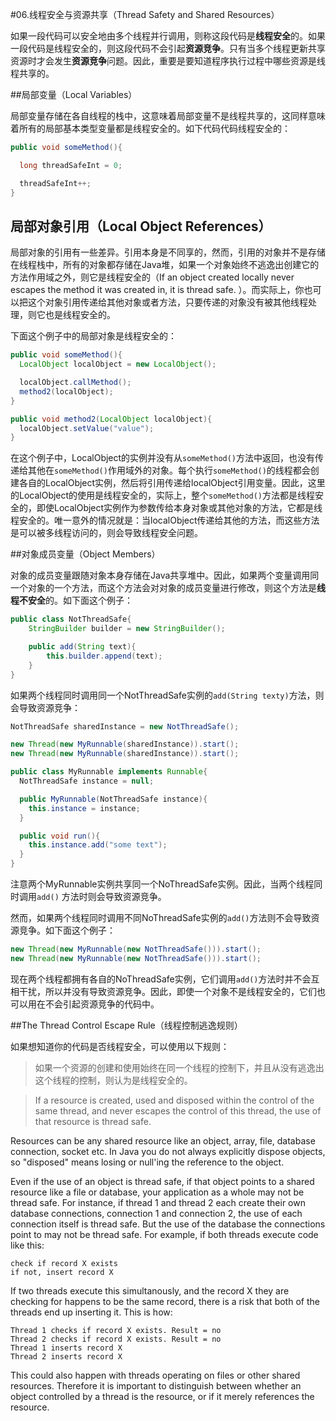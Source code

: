 #06.线程安全与资源共享（Thread Safety and Shared Resources）


如果一段代码可以安全地由多个线程并行调用，则称这段代码是**线程安全**的。如果一段代码是线程安全的，则这段代码不会引起**资源竞争**。只有当多个线程更新共享资源时才会发生**资源竞争**问题。因此，重要是要知道程序执行过程中哪些资源是线程共享的。

##局部变量（Local Variables）

局部变量存储在各自线程的栈中，这意味着局部变量不是线程共享的，这同样意味着所有的局部基本类型变量都是线程安全的。如下代码代码线程安全的：

```Java
public void someMethod(){

  long threadSafeInt = 0;

  threadSafeInt++;
}
```

## 局部对象引用（Local Object References）

 局部对象的引用有一些差异。引用本身是不同享的，然而，引用的对象并不是存储在线程栈中，所有的对象都存储在Java堆，如果一个对象始终不逃逸出创建它的方法作用域之外，则它是线程安全的（If an object created locally never escapes the method it was created in, it is thread safe. ）。而实际上，你也可以把这个对象引用传递给其他对象或者方法，只要传递的对象没有被其他线程处理，则它也是线程安全的。

下面这个例子中的局部对象是线程安全的：

```Java
public void someMethod(){
  LocalObject localObject = new LocalObject();

  localObject.callMethod();
  method2(localObject);
}

public void method2(LocalObject localObject){
  localObject.setValue("value");
}
```

在这个例子中，LocalObject的实例并没有从`someMethod()`方法中返回，也没有传递给其他在`someMethod()`作用域外的对象。每个执行`someMethod()`的线程都会创建各自的LocalObject实例，然后将引用传递给localObject引用变量。因此，这里的LocalObject的使用是线程安全的，实际上，整个`someMethod()`方法都是线程安全的，即使LocalObject实例作为参数传给本身对象或其他对象的方法，它都是线程安全的。唯一意外的情况就是：当localObject传递给其他的方法，而这些方法是可以被多线程访问的，则会导致线程安全问题。


##对象成员变量（Object Members）

对象的成员变量跟随对象本身存储在Java共享堆中。因此，如果两个变量调用同一个对象的一个方法，而这个方法会对对象的成员变量进行修改，则这个方法是**线程不安全**的。如下面这个例子：


```Java
public class NotThreadSafe{
    StringBuilder builder = new StringBuilder();

    public add(String text){
        this.builder.append(text);
    }
}
```

如果两个线程同时调用同一个NotThreadSafe实例的`add(String texty)`方法，则会导致资源竞争：

```Java
NotThreadSafe sharedInstance = new NotThreadSafe();

new Thread(new MyRunnable(sharedInstance)).start();
new Thread(new MyRunnable(sharedInstance)).start();

public class MyRunnable implements Runnable{
  NotThreadSafe instance = null;

  public MyRunnable(NotThreadSafe instance){
    this.instance = instance;
  }

  public void run(){
    this.instance.add("some text");
  }
}
```

注意两个MyRunnable实例共享同一个NoThreadSafe实例。因此，当两个线程同时调用`add()` 方法时则会导致资源竞争。

然而，如果两个线程同时调用不同NoThreadSafe实例的`add()`方法则不会导致资源竞争。如下面这个例子：


```Java
new Thread(new MyRunnable(new NotThreadSafe())).start();
new Thread(new MyRunnable(new NotThreadSafe())).start();
```

现在两个线程都拥有各自的NoThreadSafe实例，它们调用`add()`方法时并不会互相干扰，所以并没有导致资源竞争。因此，即使一个对象不是线程安全的，它们也可以用在不会引起资源竞争的代码中。


##The Thread Control Escape Rule（线程控制逃逸规则）

如果想知道你的代码是否线程安全，可以使用以下规则：

> 如果一个资源的创建和使用始终在同一个线程的控制下，并且从没有逃逸出这个线程的控制，则认为是线程安全的。


>If a resource is created, used and disposed within the control of the same thread, and never escapes the control of this thread, the use of that resource is thread safe.

Resources can be any shared resource like an object, array, file, database connection, socket etc. In Java you do not always explicitly dispose objects, so "disposed" means losing or null'ing the reference to the object.

Even if the use of an object is thread safe, if that object points to a shared resource like a file or database, your application as a whole may not be thread safe. For instance, if thread 1 and thread 2 each create their own database connections, connection 1 and connection 2, the use of each connection itself is thread safe. But the use of the database the connections point to may not be thread safe. For example, if both threads execute code like this:

```
check if record X exists
if not, insert record X
```

If two threads execute this simultanously, and the record X they are checking for happens to be the same record, there is a risk that both of the threads end up inserting it. This is how:

```
Thread 1 checks if record X exists. Result = no
Thread 2 checks if record X exists. Result = no
Thread 1 inserts record X
Thread 2 inserts record X
```

This could also happen with threads operating on files or other shared resources. Therefore it is important to distinguish between whether an object controlled by a thread is the resource, or if it merely references the resource.